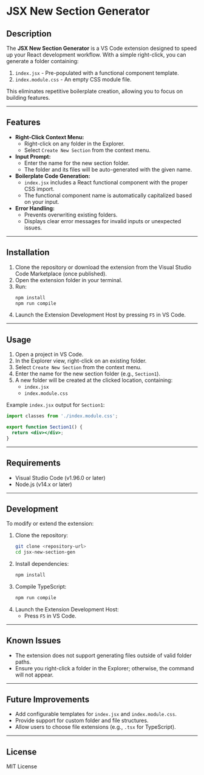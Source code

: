 # JSX New Section Generator

## Description
The **JSX New Section Generator** is a VS Code extension designed to speed up your React development workflow. With a simple right-click, you can generate a folder containing:

1. `index.jsx` - Pre-populated with a functional component template.
2. `index.module.css` - An empty CSS module file.

This eliminates repetitive boilerplate creation, allowing you to focus on building features.

---

## Features
- **Right-Click Context Menu:**
  - Right-click on any folder in the Explorer.
  - Select `Create New Section` from the context menu.
- **Input Prompt:**
  - Enter the name for the new section folder.
  - The folder and its files will be auto-generated with the given name.
- **Boilerplate Code Generation:**
  - `index.jsx` includes a React functional component with the proper CSS import.
  - The functional component name is automatically capitalized based on your input.
- **Error Handling:**
  - Prevents overwriting existing folders.
  - Displays clear error messages for invalid inputs or unexpected issues.

---

## Installation
1. Clone the repository or download the extension from the Visual Studio Code Marketplace (once published).
2. Open the extension folder in your terminal.
3. Run:
   ```bash
   npm install
   npm run compile
   ```
4. Launch the Extension Development Host by pressing `F5` in VS Code.

---

## Usage
1. Open a project in VS Code.
2. In the Explorer view, right-click on an existing folder.
3. Select `Create New Section` from the context menu.
4. Enter the name for the new section folder (e.g., `Section1`).
5. A new folder will be created at the clicked location, containing:
   - `index.jsx`
   - `index.module.css`

Example `index.jsx` output for `Section1`:

```jsx
import classes from './index.module.css';

export function Section1() {
  return <div></div>;
}
```

---

## Requirements
- Visual Studio Code (v1.96.0 or later)
- Node.js (v14.x or later)

---

## Development
To modify or extend the extension:
1. Clone the repository:
   ```bash
   git clone <repository-url>
   cd jsx-new-section-gen
   ```
2. Install dependencies:
   ```bash
   npm install
   ```
3. Compile TypeScript:
   ```bash
   npm run compile
   ```
4. Launch the Extension Development Host:
   - Press `F5` in VS Code.

---

## Known Issues
- The extension does not support generating files outside of valid folder paths.
- Ensure you right-click a folder in the Explorer; otherwise, the command will not appear.

---

## Future Improvements
- Add configurable templates for `index.jsx` and `index.module.css`.
- Provide support for custom folder and file structures.
- Allow users to choose file extensions (e.g., `.tsx` for TypeScript).

---

## License
MIT License

